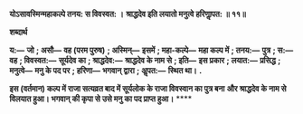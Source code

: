**योऽसावस्मिन्महाकल्पे तनय: स विवस्वत: ।** **श्राद्धदेव इति लयातो मनुत्वे हरिणाॢपत: ॥ ११॥** 

**शब्दार्थ** 

**य:—** **जो** **; असौ—** **वह (परम पुरुष)** **; अस्मिन्—** **इसमें** **; महा-कल्पे—** **महा कल्प में** **; तनय:—** **पुत्र** **; स:—** **वह** **; विवस्वत:—** **सूर्यदेव का** **; श्राद्धदेव:—** **श्राद्धदेव के नाम से** **; इति—** **इस प्रकार** **; लयात:—** **प्रसिद्ध** **; मनुत्वे—** **मनु के पद पर** **; हरिणा—** **भगवान्** **द्वारा** **; अॢपत:—** **स्थित था।** **.** 

**इस (वर्तमान) कल्प में राजा सत्यव्रत बाद में सूर्यलोक के राजा विवस्वान का पुत्र बना** **और श्राद्धदेव के नाम से विलयात हुआ। भगवान् की कृपा से उसे मनु का पद प्राप्त हुआ।** **** 